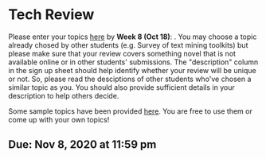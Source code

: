 # Tech Review

Please enter your topics [here](https://docs.google.com/spreadsheets/d/1rYlXm-46abhU4Lg7K2zrDE6VSl2uH_tNql1S7fd1UIM/edit?usp=sharing) by **Week 8 (Oct 18)**: . You may choose a topic already chosed by other students (e.g. Survey of text mining toolkits) but please make sure that your review covers something novel that is not available online or in other students' submissions. The "description" column in the sign up sheet should help identify whether your review will be unique or not. So, please read the desciptions of other students who've chosen a similar topic as you. You should also provide sufficient details in your description to help others decide.


Some sample topics have been provided [here](https://docs.google.com/spreadsheets/d/1yeKm8hJbyRGhiUDvZv9-S3Zzu5hDtET-O6Yeci-VPOs/edit?usp=sharing). You are free to use them or come up with your own topics!

## Due: Nov 8, 2020 at 11:59  pm
